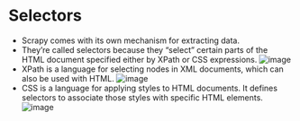 # Selectors
* Scrapy comes with its own mechanism for extracting data.
* They’re called selectors because they “select” certain parts of the HTML document specified either by XPath or CSS expressions.
![image](https://user-images.githubusercontent.com/111038642/191803070-30d73564-463b-4701-96f7-caa683e61528.png)
* XPath is a language for selecting nodes in XML documents, which can also be used with HTML. 
![image](https://user-images.githubusercontent.com/111038642/191803082-ce3009ac-62cd-4ee2-be96-266b2ad85847.png)
* CSS is a language for applying styles to HTML documents. It defines selectors to associate those styles with specific HTML elements.
![image](https://user-images.githubusercontent.com/111038642/191803134-9b2c1305-3e3b-4c4e-9ada-19f8b36bd0f9.png)
